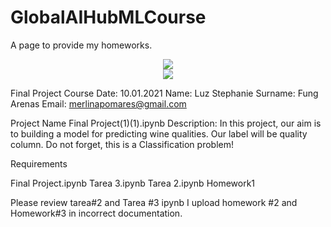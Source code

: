 # GlobalAIHubMLCourse
A page to provide my homeworks. 
<center>
    <img src="https://github.com/globalaihub/introduction-to-machine-learning/blob/main/Decision%20Trees/img/logo.png" />
</center>
<div align="center">
  <img src="https://github.com/globalaihub/introduction-to-machine-learning/blob/main/Decision%20Trees/img/logo.png">
</div>

Final Project
Course Date: 10.01.2021 Name: Luz Stephanie
Surname: Fung Arenas
Email: merlinapomares@gmail.com

Project Name
Final Project(1)(1).ipynb
Description:
In this project, our aim is to building a model for predicting wine qualities. Our label will be quality column. Do not forget, this is a Classification problem!

Requirements

Final Project.ipynb
Tarea 3.ipynb
Tarea 2.ipynb
Homework1 

Please review tarea#2 and Tarea #3 ipynb
I upload homework #2 and Homework#3 in incorrect documentation. 


